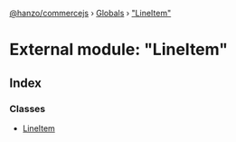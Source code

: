 [@hanzo/commercejs](../README.md) › [Globals](../globals.md) › ["LineItem"](_lineitem_.md)

# External module: "LineItem"

## Index

### Classes

* [LineItem](../classes/_lineitem_.lineitem.md)
